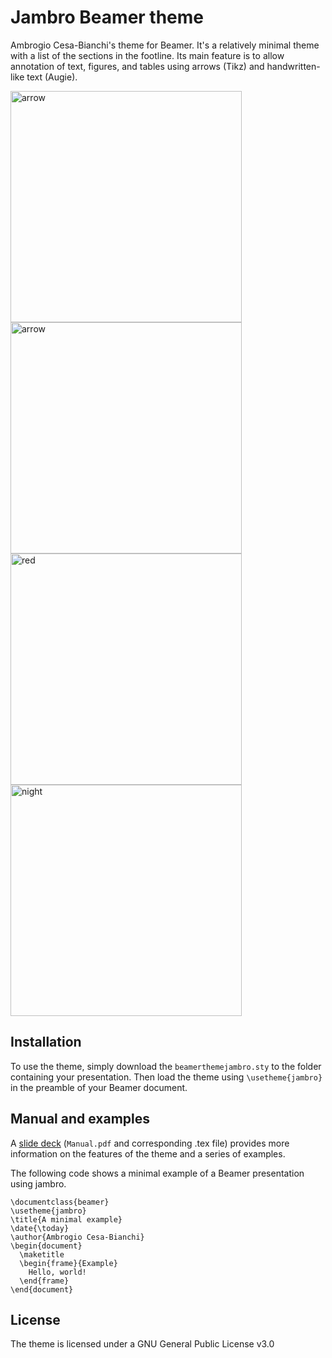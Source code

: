 # Jambro Beamer theme
Ambrogio Cesa-Bianchi's theme for Beamer. It's a relatively minimal theme with a list of the sections in the footline. Its main feature is to allow annotation of text, figures, and tables using arrows (Tikz) and handwritten-like text (Augie).

<img width="370" alt="arrow" src="https://user-images.githubusercontent.com/45069084/201375060-75b98059-c461-4ab8-81b8-f39472bb8578.png"> <img width="370" alt="arrow" src="https://user-images.githubusercontent.com/45069084/201373761-2ae948e3-750d-4ba8-9326-b179e1d0fb0f.png"> <img width="370" alt="red" src="https://user-images.githubusercontent.com/45069084/201955212-cbb5db2e-974f-449e-bb3a-572a63ec7755.png">
<img width="370" alt="night" src="https://user-images.githubusercontent.com/45069084/201954770-dbd3600a-cd50-4142-9fd3-34d1d059ad38.png">


## Installation

To use the theme, simply download the `beamerthemejambro.sty` to the folder containing your presentation. Then load the theme using `\usetheme{jambro}` in the preamble of your Beamer document.

## Manual and examples

A [slide deck](https://github.com/ambropo/JambroBeamerTheme/blob/main/Manual.pdf "Manual") (`Manual.pdf` and corresponding .tex file) provides more information on the features of the theme and a series of examples.

The following code shows a minimal example of a Beamer presentation using jambro.

```
\documentclass{beamer}
\usetheme{jambro}
\title{A minimal example}
\date{\today}
\author{Ambrogio Cesa-Bianchi}
\begin{document}
  \maketitle
  \begin{frame}{Example}
    Hello, world!
  \end{frame}
\end{document}
```

## License
The theme is licensed under a GNU General Public License v3.0
